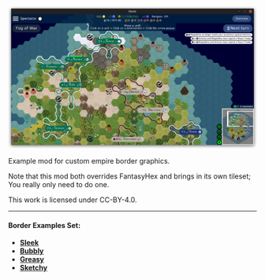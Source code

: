 ![](screenshot.png)

Example mod for custom empire border graphics.

Note that this mod both overrides FantasyHex and brings in its own tileset; You really only need to do one.

This work is licensed under CC-BY-4.0.

---

#### Border Examples Set:

* [**Sleek**](https://github.com/will-ca/Sleek-Borders-Example)
* [**Bubbly**](https://github.com/will-ca/Bubbly-Borders-Example)
* [**Greasy**](https://github.com/will-ca/Greasy-Borders-Example)
* [**Sketchy**](https://github.com/will-ca/Sketchy-Borders-Example)

